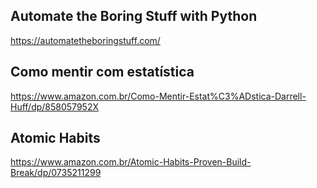 ## Automate the Boring Stuff with Python
https://automatetheboringstuff.com/
## Como mentir com estatística
https://www.amazon.com.br/Como-Mentir-Estat%C3%ADstica-Darrell-Huff/dp/858057952X
## Atomic Habits
https://www.amazon.com.br/Atomic-Habits-Proven-Build-Break/dp/0735211299